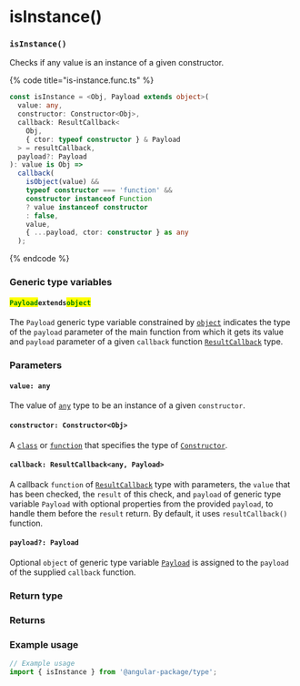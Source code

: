# isInstance()

### `isInstance()`

Checks if any value is an instance of a given constructor.

{% code title="is-instance.func.ts" %}
```typescript
const isInstance = <Obj, Payload extends object>(
  value: any,
  constructor: Constructor<Obj>,
  callback: ResultCallback<
    Obj,
    { ctor: typeof constructor } & Payload
  > = resultCallback,
  payload?: Payload
): value is Obj =>
  callback(
    isObject(value) &&
    typeof constructor === 'function' &&
    constructor instanceof Function
    ? value instanceof constructor
    : false,
    value,
    { ...payload, ctor: constructor } as any
  );
```
{% endcode %}

### Generic type variables

#### <mark style="color:green;">**`Payload`**</mark>**`extends`**<mark style="color:green;">**`object`**</mark>

The `Payload` generic type variable constrained by [`object`](https://www.typescriptlang.org/docs/handbook/basic-types.html#object) indicates the type of the `payload` parameter of the main function from which it gets its value and `payload` parameter of a given `callback` function [`ResultCallback`](../types/resultcallback.md) type.

### Parameters

#### `value: any`

The value of [`any`](https://www.typescriptlang.org/docs/handbook/2/everyday-types.html#any) type to be an instance of a given `constructor`.

#### `constructor: Constructor<Obj>`

A [`class`](https://developer.mozilla.org/en-US/docs/Web/HTML/Global\_attributes/class) or [`function`](https://developer.mozilla.org/en-US/docs/Web/JavaScript/Guide/Functions) that specifies the type of [`Constructor`](../types/constructor.md).

#### `callback: ResultCallback<any, Payload>`

A callback `function` of [`ResultCallback`](../types/resultcallback.md) type with parameters, the `value` that has been checked, the `result` of this check, and `payload` of generic type variable `Payload` with optional properties from the provided `payload`, to handle them before the `result` return. By default, it uses `resultCallback()` function.

#### `payload?: Payload`

Optional `object` of generic type variable [`Payload`](isinstance.md#payloadextendsobject) is assigned to the `payload` of the supplied `callback` function.

### Return type

### Returns

### Example usage

```typescript
// Example usage
import { isInstance } from '@angular-package/type';

```

